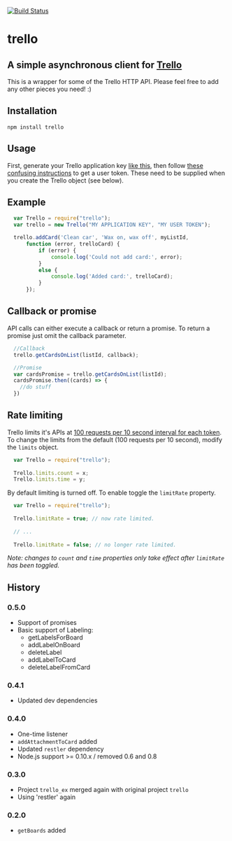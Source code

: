 [![Build Status](https://travis-ci.org/norberteder/trello.svg?branch=master)](https://travis-ci.org/norberteder/trello)

# trello
## A simple asynchronous client for [Trello](http://www.trello.com)

This is a wrapper for some of the Trello HTTP API. Please feel free to add any other pieces you need! :)

## Installation
    npm install trello

## Usage
First, generate your Trello application key [like this](https://trello.com/card/generating-your-developer-key/4ed7e27fe6abb2517a21383d/25), then follow [these confusing instructions](https://trello.com/card/getting-a-user-token-and-oauth-urls/4ed7e27fe6abb2517a21383d/26) to get a user token. These need to be supplied when you create the Trello object (see below).
 
## Example
```javascript
  var Trello = require("trello");
  var trello = new Trello("MY APPLICATION KEY", "MY USER TOKEN");

  trello.addCard('Clean car', 'Wax on, wax off', myListId,
      function (error, trelloCard) {
          if (error) {
              console.log('Could not add card:', error);
          }
          else {
              console.log('Added card:', trelloCard);
          }
      });
```

## Callback or promise
API calls can either execute a callback or return a promise. To return a promise just omit the callback parameter.

```javascript
  //Callback
  trello.getCardsOnList(listId, callback);

  //Promise
  var cardsPromise = trello.getCardsOnList(listId);
  cardsPromise.then((cards) => {
    //do stuff
  })
```

## Rate limiting
Trello limits it's APIs at [100 requests per 10 second interval for each token](http://help.trello.com/article/838-api-rate-limits). To change the limits from the default (100 requests per 10 second), modify the `limits` object.

```javascript
  var Trello = require("trello");
  
  Trello.limits.count = x;
  Trello.limits.time = y;
```

By default limiting is turned off. To enable toggle the `limitRate` property.
```javascript
  var Trello = require("trello");
  
  Trello.limitRate = true; // now rate limited.
  
  // ...
  
  Trello.limitRate = false; // no longer rate limited.
```

*Note: changes to `count` and `time` properties only take effect after `limitRate` has been toggled.*

## History

### 0.5.0

* Support of promises
* Basic support of Labeling:
  * getLabelsForBoard 
  * addLabelOnBoard 
  * deleteLabel 
  * addLabelToCard 
  * deleteLabelFromCard 

### 0.4.1

* Updated dev dependencies

### 0.4.0

* One-time listener
* `addAttachmentToCard` added
* Updated `restler` dependency
* Node.js support >= 0.10.x / removed 0.6 and 0.8

### 0.3.0

* Project `trello_ex` merged again with original project `trello`
* Using 'restler' again

### 0.2.0

* `getBoards` added
